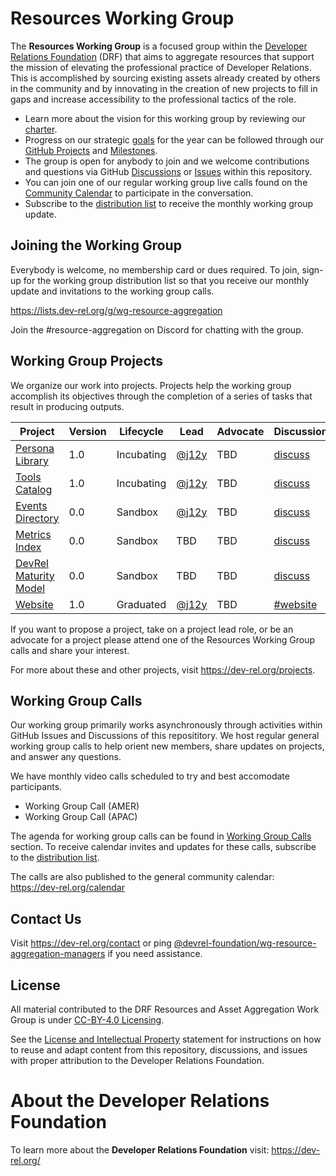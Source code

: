 
# Resources Working Group

The **Resources Working Group** is a focused group within the [Developer Relations Foundation](https://dev-rel.org) (DRF) that aims to aggregate resources that support the mission of elevating the professional practice of Developer Relations. This is accomplished by sourcing existing assets already created by others in the community and by innovating in the creation of new projects to fill in gaps and increase accessibility to the professional tactics of the role.

- Learn more about the vision for this working group by reviewing our [charter](./CHARTER.md).
- Progress on our strategic [goals](./GOALS.md) for the year can be followed through our [GitHub Projects](https://github.com/DevRel-Foundation/wg-resource-aggregation/projects?query=is%3Aopen) and [Milestones](https://github.com/DevRel-Foundation/wg-resource-aggregation/milestones).
- The group is open for anybody to join and we welcome contributions and questions via GitHub [Discussions](https://github.com/DevRel-Foundation/wg-resource-aggregation/discussions) or [Issues]() within this repository. 
- You can join one of our regular working group live calls found on the [Community Calendar](https://dev-rel.org/calendar) to participate in the conversation.
- Subscribe to the [distribution list](https://lists.dev-rel.org/g/wg-resource-aggregation) to receive the monthly working group update.

## Joining the Working Group

Everybody is welcome, no membership card or dues required. To join, sign-up for the working group distribution list so that you receive our monthly update and invitations to the working group calls.

https://lists.dev-rel.org/g/wg-resource-aggregation

Join the #resource-aggregation on Discord for chatting with the group.

## Working Group Projects

We organize our work into projects. Projects help the working group accomplish its objectives through the completion of a series of tasks that result in producing outputs.

| Project | Version | Lifecycle | Lead | Advocate | Discussions | Issues |
| ------- | ------- | --- | ---- | ---- | ---- | ---- |
| [Persona Library](https://github.com/DevRel-Foundation/persona-library) | 1.0 | Incubating | [@j12y](https://github.com/j12y) | TBD | [discuss](https://github.com/DevRel-Foundation/wg-resource-aggregation/discussions/categories/persona-library) | [feedback](https://github.com/DevRel-Foundation/wg-resource-aggregation/issues?q=is%3Aissue%20state%3Aopen%20label%3Aresource%3Apersonas) |
| [Tools Catalog](https://github.com/DevRel-Foundation/tools-catalog) | 1.0 | Incubating | [@j12y](https://github.com/j12y) | TBD | [discuss](https://github.com/DevRel-Foundation/wg-resource-aggregation/discussions/categories/tools-catalog) | [feedback](https://github.com/DevRel-Foundation/wg-resource-aggregation/issues?q=is%3Aissue%20state%3Aopen%20label%3Aresource%3Atools) | 
| [Events Directory](https://github.com/DevRel-Foundation/events-directory) | 0.0 | Sandbox | [@j12y](https://github.com/j12y) | TBD | [discuss](https://github.com/DevRel-Foundation/wg-resource-aggregation/discussions/categories/events-directory) | [feedback](https://github.com/DevRel-Foundation/wg-resource-aggregation/issues?q=is%3Aissue%20state%3Aopen%20label%3Aresource%3Aevents) |
| [Metrics Index](https://github.com/DevRel-Foundation/metrics-index) | 0.0 | Sandbox | TBD | TBD | [discuss](https://github.com/DevRel-Foundation/wg-resource-aggregation/discussions/categories/metrics-index) | [feedback](https://github.com/DevRel-Foundation/wg-resource-aggregation/issues?q=is%3Aissue%20state%3Aopen%20label%3Aresource%3Ametrics) | 
| [DevRel Maturity Model](https://github.com/DevRel-Foundation/devrel-maturity-model) | 0.0 | Sandbox | TBD | TBD | [discuss](https://github.com/DevRel-Foundation/wg-resource-aggregation/discussions/categories/devrel-maturity-model) | [feedback](https://github.com/DevRel-Foundation/wg-resource-aggregation/issues?q=is%3Aissue%20state%3Aopen%20label%3Aresource%3Adrmm) |
| [Website](https://github.com/DevRel-Foundation/site) | 1.0 | Graduated | [@j12y](https://github.com/j12y) | TBD | [#website](https://discord.gg/8SKMcFYp9B) | [feedback](https://github.com/DevRel-Foundation/site/issues) |

If you want to propose a project, take on a project lead role, or be an advocate for a project please attend one of the Resources Working Group calls and share your interest.

For more about these and other projects, visit https://dev-rel.org/projects. 

## Working Group Calls

Our working group primarily works asynchronously through activities within GitHub Issues and Discussions of this reposititory. We host regular general working group calls to help orient new members, share updates on projects, and answer any questions.

We have monthly video calls scheduled to try and best accomodate participants.
- Working Group Call (AMER)
- Working Group Call (APAC)

The agenda for working group calls can be found in [Working Group Calls](https://github.com/DevRel-Foundation/wg-resource-aggregation/discussions/categories/working-group-calls) section. To receive calendar invites and updates for these calls, subscribe to the [distribution list](https://lists.dev-rel.org/g/wg-resource-aggregation).

The calls are also published to the general community calendar:
https://dev-rel.org/calendar


## Contact Us

Visit https://dev-rel.org/contact or ping [@devrel-foundation/wg-resource-aggregation-managers](https://github.com/orgs/DevRel-Foundation/teams/wg-resource-aggregation-managers) if you need assistance.

## License

All material contributed to the DRF Resources and Asset Aggregation Work Group is under [CC-BY-4.0 Licensing](https://creativecommons.org/licenses/by/4.0/deed.en).

See the [License and Intellectual Property](https://github.com/DevRel-Foundation/.github/blob/main/profile/README.md#license-and-intellectual-property) statement for instructions on how to reuse and adapt content from this repository, discussions, and issues with proper attribution to the Developer Relations Foundation.

# About the Developer Relations Foundation

To learn more about the **Developer Relations Foundation** visit: https://dev-rel.org/
